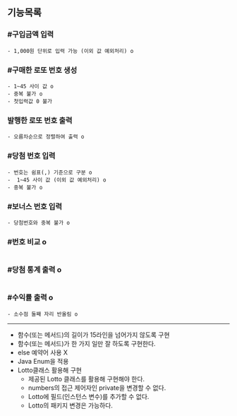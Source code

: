 ## 기능목록

### #구입금액 입력
```
- 1,000원 단위로 입력 가능 (이외 값 예외처리) o
```
### #구매한 로또 번호 생성
```
- 1~45 사이 값 o
- 중복 불가 o
- 첫입력값 0 불가
```
### 발행한 로또 번호 출력
```
- 오름차순으로 정렬하여 출력 o
```
### #당첨 번호 입력
```
- 번호는 쉼표(,) 기준으로 구분 o
-  1~45 사이 값 (이외 값 예외처리) o
- 중복 불가 o

```
### #보너스 번호 입력
```
- 당첨번호와 중복 불가 o
```
### #번호 비교 o
```
```
### #당첨 통계 출력 o
```
```
### #수익률 출력 o
```
- 소수점 둘째 자리 반올림 o
```
---

- 함수(또는 메서드)의 길이가 15라인을 넘어가지 않도록 구현
- 함수(또는 메서드)가 한 가지 일만 잘 하도록 구현한다.
- else 예약어 사용 X
- Java Enum을 적용
- Lotto클래스 활용해 구현
    - 제공된 Lotto 클래스를 활용해 구현해야 한다.
    - numbers의 접근 제어자인 private을 변경할 수 없다.
    - Lotto에 필드(인스턴스 변수)를 추가할 수 없다.
    - Lotto의 패키지 변경은 가능하다.
```
